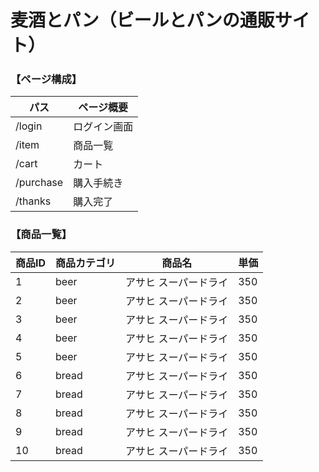 # 麦酒とパン（ビールとパンの通販サイト）

### 【ページ構成】
| パス       | ページ概要  |
| ---       | ---       |
| /login    | ログイン画面 |
| /item     | 商品一覧   |
| /cart     | カート      |
| /purchase | 購入手続き  |
| /thanks   | 購入完了   |


### 【商品一覧】
| 商品ID | 商品カテゴリ | 商品名 | 単価 |
| ---   | ---       | ---   | --- |
| 1     | beer      | アサヒ スーパードライ | 350 |
| 2     | beer      | アサヒ スーパードライ | 350 |
| 3     | beer      | アサヒ スーパードライ | 350 |
| 4     | beer      | アサヒ スーパードライ | 350 |
| 5     | beer      | アサヒ スーパードライ | 350 |
| 6     | bread     | アサヒ スーパードライ | 350 |
| 7     | bread     | アサヒ スーパードライ | 350 |
| 8     | bread     | アサヒ スーパードライ | 350 |
| 9     | bread     | アサヒ スーパードライ | 350 |
| 10    | bread     | アサヒ スーパードライ | 350 |